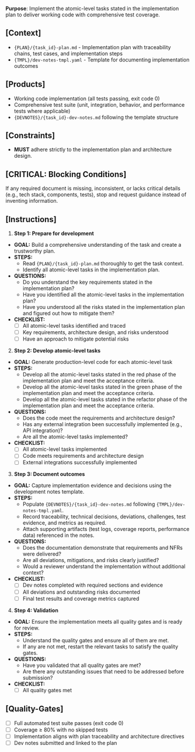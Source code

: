 **Purpose**: Implement the atomic-level tasks stated in the implementation plan to deliver working code with comprehensive test coverage.

## [Context]
- `{PLAN}/{task_id}-plan.md` - Implementation plan with traceability chains, test cases, and implementation steps
- `{TMPL}/dev-notes-tmpl.yaml` - Template for documenting implementation outcomes

## [Products]
- Working code implementation (all tests passing, exit code 0)
- Comprehensive test suite (unit, integration, behavior, and performance tests where applicable)
- `{DEVNOTES}/{task_id}-dev-notes.md` following the template structure

## [Constraints]
- **MUST** adhere strictly to the implementation plan and architecture design.

## [CRITICAL: Blocking Conditions]
If any required document is missing, inconsistent, or lacks critical details (e.g., tech stack, components, tests), stop and request guidance instead of inventing information.

## [Instructions]
1. **Step 1: Prepare for development**
- **GOAL:** Build a comprehensive understanding of the task and create a trustworthy plan.
- **STEPS:**
  - Read `{PLAN}/{task_id}-plan.md` thoroughly to get the task context.
  - Identify all atomic-level tasks in the implementation plan.
- **QUESTIONS:**
  - Do you understand the key requirements stated in the implementation plan?
  - Have you identified all the atomic-level tasks in the implementation plan?
  - Have you understood all the risks stated in the implementation plan and figured out how to mitigate them?
- **CHECKLIST:**
  - [ ] All atomic-level tasks identified and traced
  - [ ] Key requirements, architecture design, and risks understood
  - [ ] Have an approach to mitigate potential risks

2. **Step 2: Develop atomic-level tasks**
- **GOAL:** Generate production-level code for each atomic-level task
- **STEPS:**
  - Develop all the atomic-level tasks stated in the red phase of the implementation plan and meet the acceptance criteria.
  - Develop all the atomic-level tasks stated in the green phase of the implementation plan and meet the acceptance criteria.
  - Develop all the atomic-level tasks stated in the refactor phase of the implementation plan and meet the acceptance criteria.
- **QUESTIONS:**
  - Does the code meet the requirements and architecture design?
  - Has any external integration been successfully implemented (e.g., API integration)?
  - Are all the atomic-level tasks implemented?
- **CHECKLIST:**
  - [ ] All atomic-level tasks implemented
  - [ ] Code meets requirements and architecture design
  - [ ] External integrations successfully implemented

3. **Step 3: Document outcomes**
- **GOAL:** Capture implementation evidence and decisions using the development notes template.
- **STEPS:**
  - Populate `{DEVNOTES}/{task_id}-dev-notes.md` following `{TMPL}/dev-notes-tmpl.yaml`.
  - Record traceability, technical decisions, deviations, challenges, test evidence, and metrics as required.
  - Attach supporting artifacts (test logs, coverage reports, performance data) referenced in the notes.
- **QUESTIONS:**
  - Does the documentation demonstrate that requirements and NFRs were delivered?
  - Are all deviations, mitigations, and risks clearly justified?
  - Would a reviewer understand the implementation without additional context?
- **CHECKLIST:**
  - [ ] Dev notes completed with required sections and evidence
  - [ ] All deviations and outstanding risks documented
  - [ ] Final test results and coverage metrics captured

4. **Step 4: Validation**
- **GOAL:** Ensure the implementation meets all quality gates and is ready for review.
- **STEPS:**
  - Understand the quality gates and ensure all of them are met.
  - If any are not met, restart the relevant tasks to satisfy the quality gates.
- **QUESTIONS:**
  - Have you validated that all quality gates are met?
  - Are there any outstanding issues that need to be addressed before submission?
- **CHECKLIST:**
  - [ ] All quality gates met

## [Quality-Gates]
- [ ] Full automated test suite passes (exit code 0)
- [ ] Coverage ≥ 80% with no skipped tests
- [ ] Implementation aligns with plan traceability and architecture directives
- [ ] Dev notes submitted and linked to the plan
